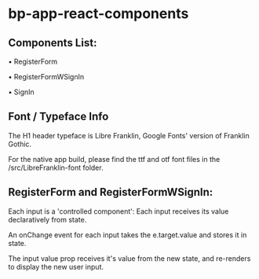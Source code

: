 # bp-app-react-components


## Components List:

• RegisterForm

• RegisterFormWSignIn

• SignIn


## Font / Typeface Info

The H1 header typeface is Libre Franklin, Google Fonts' version of Franklin Gothic.

For the native app build, please find the ttf and otf font files in the /src/LibreFranklin-font folder.



## RegisterForm and RegisterFormWSignIn:

Each input is a 'controlled component': Each input receives its value declaratively from state.

An onChange event for each input takes the e.target.value and stores it in state.

The input value prop receives it's value from the new state, and re-renders to display the new user input.
